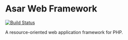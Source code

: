 Asar Web Framework
==================

[![Build Status](https://secure.travis-ci.org/asartalo/aswf.png)](http://travis-ci.org/asartalo/aswf)

A resource-oriented web application framework for PHP.
